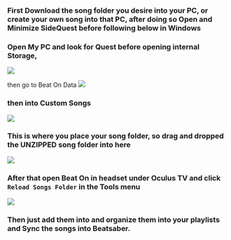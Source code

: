 ### First Download the song folder you desire into your PC, or create your own song into that PC, after doing so Open and Minimize SideQuest before following below in Windows

### Open My PC and look for Quest before opening internal Storage, 

![](https://cdn.discordapp.com/attachments/608376262347587595/610543852704759809/Screenshot_1202.png)

then go to Beat On Data
![](https://cdn.discordapp.com/attachments/608376262347587595/610543838968283136/Screenshot_1203.png)

### then into Custom Songs
![](https://cdn.discordapp.com/attachments/608376262347587595/610543841245921281/Screenshot_1204.png)

### This is where you place your song folder, so drag and dropped the UNZIPPED song folder into here
![](https://cdn.discordapp.com/attachments/608376262347587595/610543845851267072/Screenshot_1205.png)

### After that open Beat On in headset under Oculus TV and click `Reload Songs Folder` in the Tools menu

![](https://cdn.discordapp.com/attachments/608376262347587595/610544877754908692/Reload_song_folder_beat_on.png)

### Then just add them into and organize them into your playlists and Sync the songs into Beatsaber.